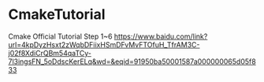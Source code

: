 # CmakeTutorial
Cmake Official Tutorial Step 1~6
https://www.baidu.com/link?url=4kpDyzHsxt2zWqbDFiixHSmDFvMvFTOfuH_TfrAM3C-j02f8XdiCrQBm54qaTCy-7l3ingsFN_5oDdscKerELq&wd=&eqid=91950ba50001587a000000065d05f833
